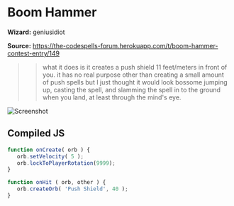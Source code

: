 # Boom Hammer

**Wizard:** geniusidiot

**Source:** https://the-codespells-forum.herokuapp.com/t/boom-hammer-contest-entry/149

>> what it does is it creates a push shield 11 feet/meters in front of you.
it has no real purpose other than creating a small amount of push spells but I just thought it would look bossome jumping up, casting the spell, and slamming the spell in to the ground when you land, at least through the mind's eye.

![Screenshot](https://raw.githubusercontent.com/SittingFox/CodeSpells/master/orb/images/BoomHammer.png)

## Compiled JS

```Javascript
function onCreate( orb ) {
   orb.setVelocity( 5 );
   orb.lockToPlayerRotation(9999);
}

function onHit ( orb, other ) {
   orb.createOrb( 'Push Shield', 40 );
}
```
